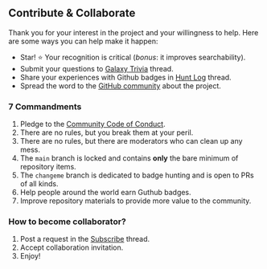 ## Contribute & Collaborate

Thank you for your interest in the project and your willingness to help. Here are some ways you can help make it happen:
 - Star! ⭐ Your recognition is critical (*bonus*: it improves searchability).
 - Submit your questions to [Galaxy Trivia](https://github.com/ParanoidUser/yolo/discussions/categories/galaxy-trivia) thread.
 - Share your experiences with Github badges in [Hunt Log](https://github.com/ParanoidUser/yolo/discussions/categories/hunt-log) thread.
 - Spread the word to the [GitHub community](https://github.com/community) about the project.

### 7 Commandments

 1. Pledge to the [Community Code of Conduct](https://github.com/ParanoidUser/yolo/blob/main/docs/CODE_OF_CONDUCT.md).
 2. There are no rules, but you break them at your peril.
 3. There are no rules, but there are moderators who can clean up any mess.
 4. The `main` branch is locked and contains **only** the bare minimum of repository items.
 5. The `changeme` branch is dedicated to badge hunting and is open to PRs of all kinds.
 6. Help people around the world earn Guthub badges.
 7. Improve repository materials to provide more value to the community.

### How to become collaborator?

 1. Post a request in the [Subscribe](https://github.com/ParanoidUser/yolo/discussions/categories/subscribe) thread. 
 2. Accept collaboration invitation.
 3. Enjoy!
